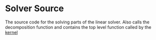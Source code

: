 # Solver Source
The source code for the solving parts of the linear solver. Also calls the decomposition function and contains the top level function called by the [kernel](../../../tests/gelinearsolver/kernel_gelinearsolver.cpp)